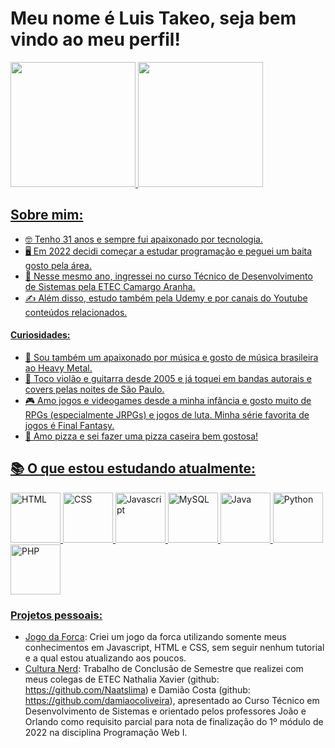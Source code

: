 # Meu nome é Luis Takeo, seja bem vindo ao meu perfil!

<div>
<a href="https://github.com/seu-usuário-aqui">
<img height="200em" src="https://github-readme-stats.vercel.app/api/top-langs/?username=LuisTakeo&layout=compact&langs_count=8&theme=dracula"/>
<img height="200em" src="https://github-readme-stats.vercel.app/api?username=LuisTakeo&show_icons=true&theme=dracula&include_all_commits=true&count_private=true"/>
</div>

## Sobre mim:

- 🤓 Tenho 31 anos e sempre fui apaixonado por tecnologia. 
- 🖥️ Em 2022 decidi começar a estudar programação e peguei um baita gosto pela área.
- 🏫 Nesse mesmo ano, ingressei no curso Técnico de Desenvolvimento de Sistemas pela ETEC Camargo Aranha.
- ✍️ Além disso, estudo também pela Udemy e por canais do Youtube conteúdos relacionados. 

#### Curiosidades:
- 🎵 Sou também um apaixonado por música e gosto de música brasileira ao Heavy Metal.
- 🎸 Toco violão e guitarra desde 2005 e já toquei em bandas autorais e covers pelas noites de São Paulo.
- 🎮 Amo jogos e videogames desde a minha infância e gosto muito de RPGs (especialmente JRPGs) e jogos de luta. Minha série favorita de jogos é Final Fantasy.
- 🍕 Amo pizza e sei fazer uma pizza caseira bem gostosa!

## 📚 O que estou estudando atualmente:
<div>
<img width="80px" alt="HTML" src="https://cdn.jsdelivr.net/gh/devicons/devicon/icons/html5/html5-original-wordmark.svg" />
<img width="80px" alt="CSS" src="https://cdn.jsdelivr.net/gh/devicons/devicon/icons/css3/css3-original-wordmark.svg" />
<img width="80px" alt="Javascript" src="https://cdn.jsdelivr.net/gh/devicons/devicon/icons/javascript/javascript-original.svg" />
<img width="80px" alt="MySQL" src="https://cdn.jsdelivr.net/gh/devicons/devicon/icons/mysql/mysql-original-wordmark.svg" />
<img width="80px" alt="Java" src="https://cdn.jsdelivr.net/gh/devicons/devicon/icons/java/java-original-wordmark.svg" />
<img width="80px" alt="Python" src="https://cdn.jsdelivr.net/gh/devicons/devicon/icons/python/python-original-wordmark.svg" />
<img width="80px" alt="PHP"  src="https://cdn.jsdelivr.net/gh/devicons/devicon/icons/php/php-plain.svg" /> 
</div>

### Projetos pessoais:
- <a href="https://jogo-da-forca-iota.vercel.app">Jogo da Forca</a>: Criei um jogo da forca utilizando somente meus conhecimentos em Javascript, HTML e CSS, sem seguir nenhum tutorial e a qual estou atualizando aos poucos.
- <a href="https://cultura-nerd.vercel.app">Cultura Nerd</a>: Trabalho de Conclusão de Semestre que realizei com meus colegas de ETEC Nathalia Xavier (github: https://github.com/Naatslima) e Damião Costa (github: https://github.com/damiaocoliveira), apresentado ao Curso Técnico em Desenvolvimento de Sistemas e orientado pelos professores João e Orlando como requisito parcial para nota de finalização do 1º módulo de 2022 na disciplina Programação Web I.





